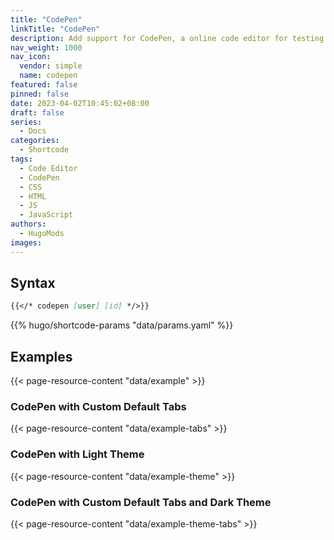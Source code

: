 ```yaml
---
title: "CodePen"
linkTitle: "CodePen"
description: Add support for CodePen, a online code editor for testing your JavaScript, CSS, HTML.
nav_weight: 1000
nav_icon:
  vendor: simple
  name: codepen
featured: false
pinned: false
date: 2023-04-02T10:45:02+08:00
draft: false
series:
  - Docs
categories:
  - Shortcode
tags:
  - Code Editor
  - CodePen
  - CSS
  - HTML
  - JS
  - JavaScript
authors:
  - HugoMods
images:
---
```


## Syntax

```markdown
{{</* codepen [user] [id] */>}}
```

{{% hugo/shortcode-params "data/params.yaml" %}}

## Examples

{{< page-resource-content "data/example" >}}

### CodePen with Custom Default Tabs

{{< page-resource-content "data/example-tabs" >}}

### CodePen with Light Theme

{{< page-resource-content "data/example-theme" >}}

### CodePen with Custom Default Tabs and Dark Theme

{{< page-resource-content "data/example-theme-tabs" >}}
